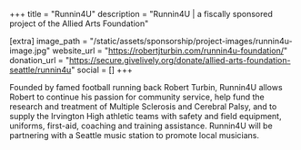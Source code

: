 +++
title = "Runnin4U"
description = "Runnin4U | a fiscally sponsored project of the Allied Arts Foundation"

[extra]
image_path = "/static/assets/sponsorship/project-images/runnin4u-image.jpg"
website_url = "https://robertjturbin.com/runnin4u-foundation/"
donation_url = "https://secure.givelively.org/donate/allied-arts-foundation-seattle/runnin4u"
social = []
+++

Founded by famed football running back Robert Turbin, Runnin4U allows Robert to continue his passion for community service, help fund the research and treatment of Multiple Sclerosis and Cerebral Palsy, and to supply the Irvington High athletic teams with safety and field equipment, uniforms, first-aid, coaching and training assistance. Runnin4U will be partnering with a Seattle music station to promote local musicians.
